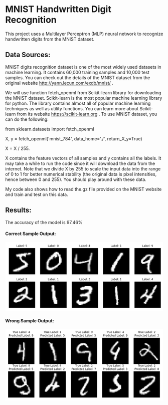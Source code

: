 # MNIST Handwritten Digit Recognition

This project uses a Multilayer Perceptron (MLP) neural network to recognize handwritten digits from the MNIST dataset.

## Data Sources:
MNIST digits recognition dataset is one of the most widely used datasets in machine learning. It contains 60,000 training samples and 10,000 test samples. You can check out the details of the MNIST dataset from the original website http://yann.lecun.com/exdb/mnist/ .

We will use function fetch_openml from Scikit-learn library for downloading the MNIST dataset. Scikit-learn is the most popular machine learning library for python. The library contains almost all of popular machine learning techniques as well as utility functions. You can learn more about Scikit-learn from its website https://scikit-learn.org . To use MNIST dataset, you can do the following:

from sklearn.datasets import fetch_openml

X, y = fetch_openml('mnist_784', data_home='./', return_X_y=True)

X = X / 255.

X contains the feature vectors of all samples and y contains all the labels. It may take a while to run the code since it will download the data from the internet. Note that we divide X by 255 to scale the input data into the range of 0 to 1 for better numerical stability (the original data is pixel intensities, hence between 0 and 255). You should play around with these data. 

My code also shows how to read the.gz file provided on the MNIST website and train and test on this data.

## Results:
The accuracy of the model is 97.46%
#### Correct Sample Output:
![Correct](image/Correct.png) 
#### Wrong Sample Output:
![Wrong](image/Wrong.png)
